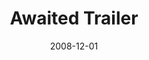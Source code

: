---
layout: media
category: media
title: "Awaited Trailer"
date: 2008-12-01
description: "Here's the trailer for the upcoming Awaited show. Tickets are available now (for free) at crossroads.net/awaited."
video: "http://s3.amazonaws.com/crossroads-media/other-media/video/awaited-trailer08.mp4"
video-poster: "http://s3.amazonaws.com/crossroads-media/images/awaited-trailer-still.jpg"
---